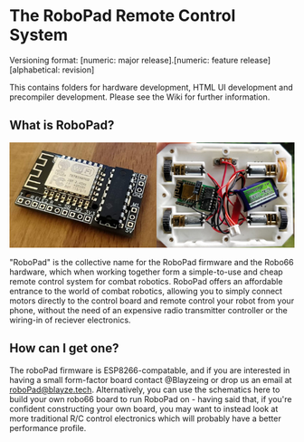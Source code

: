 # The RoboPad Remote Control System

Versioning format: [numeric: major release].[numeric: feature release][alphabetical: revision]

This contains folders for hardware development, HTML UI development and precompiler development. Please see the Wiki for further information.

## What is RoboPad?

![A V2 RoboPad board on it's own and a V1 RoboPad board in-place in a combat robot](/documentation/images/header.png)

"RoboPad" is the collective name for the RoboPad firmware and the Robo66 hardware, which when working together form a simple-to-use and cheap remote control system for combat robotics.
RoboPad offers an affordable entrance to the world of combat robotics, allowing you to simply connect motors directly to the control board and remote control your robot from your phone, without the need of an expensive radio transmitter controller or the wiring-in of reciever electronics.

## How can I get one?
The roboPad firmware is ESP8266-compatable, and if you are interested in having a small form-factor board contact @Blayzeing or drop us an email at roboPad@blayze.tech.
Alternatively, you can use the schematics here to build your own robo66 board to run RoboPad on - having said that, if you're confident constructing your own board, you may want to instead look at more traditional R/C control electronics which will probably have a better performance profile.
